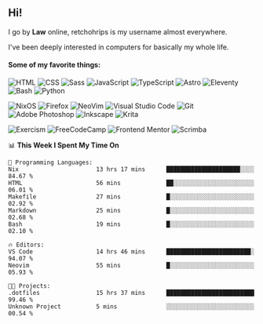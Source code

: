 ## Hi!

I go by **Law** online, retchohrips is my username almost everywhere.

I've been deeply interested in computers for basically my whole life.

#### Some of my favorite things:

![HTML](https://img.shields.io/badge/HTML-%23E34F26?style=flat&logo=html5&logoColor=white)
![CSS](https://img.shields.io/badge/CSS-%231572B6?style=flat&logo=css3&logoColor=white)
![Sass](https://img.shields.io/badge/Sass-%23CC6699?style=flat&logo=sass&logoColor=white)
![JavaScript](https://img.shields.io/badge/JavaScript-%23F7DF1E?style=flat&logo=javascript&logoColor=black)
![TypeScript](https://img.shields.io/badge/TypeScript-%233178C6?style=flat&logo=typescript&logoColor=white)
![Astro](https://img.shields.io/badge/Astro-%23BC52EE?style=flat&logo=astro&logoColor=white)
![Eleventy](https://img.shields.io/badge/Eleventy-black?style=flat&logo=eleventy&logoColor=white)
![Bash](https://img.shields.io/badge/Bash-%234EAA25?style=flat&logo=gnu-bash&logoColor=white)
![Python](https://img.shields.io/badge/Python-3670A0?style=flat&logo=python&logoColor=white)

![NixOS](https://img.shields.io/badge/NixOS-%235277C3?style=flat&logo=nixos&logoColor=white)
![Firefox](https://img.shields.io/badge/Firefox-FF7139?style=lat&logo=Firefox-Browser&logoColor=white)
![NeoVim](https://img.shields.io/badge/NeoVim-%2357A143?style=flat&logo=neovim&logoColor=white)
![Visual Studio Code](https://img.shields.io/badge/VS%20Code-0078d7.svg?style=flat&logo=visual-studio-code&logoColor=white)
![Git](https://img.shields.io/badge/Git-%23F05032?style=flat&logo=git&logoColor=white)
![Adobe Photoshop](https://img.shields.io/badge/Photoshop-%2331A8FF?style=flat&logo=adobe%20photoshop&logoColor=white)
![Inkscape](https://img.shields.io/badge/Inkscape-e0e0e0?style=flat&logo=inkscape&logoColor=080A13)
![Krita](https://img.shields.io/badge/Krita-203759?style=flat&logo=krita&logoColor=white)

![Exercism](https://img.shields.io/badge/Exercism-009CAB?style=flat&logo=exercism&logoColor=white)
![FreeCodeCamp](https://img.shields.io/badge/freeCodeCamp-%23123?style=flat&logo=freecodecamp&logoColor=white)
![Frontend Mentor](https://img.shields.io/badge/Frontend%20Mentor-%233F54A3?style=flat&logo=Frontend-Mentor&logoColor=white)
![Scrimba](https://img.shields.io/badge/Scrimba-2B283A?style=flat&logo=scrimba&logoColor=white)

<!--START_SECTION:waka-->
📊 **This Week I Spent My Time On** 

```text
💬 Programming Languages: 
Nix                      13 hrs 17 mins      █████████████████████░░░░   84.67 % 
HTML                     56 mins             ██░░░░░░░░░░░░░░░░░░░░░░░   06.01 % 
Makefile                 27 mins             █░░░░░░░░░░░░░░░░░░░░░░░░   02.92 % 
Markdown                 25 mins             █░░░░░░░░░░░░░░░░░░░░░░░░   02.68 % 
Bash                     19 mins             █░░░░░░░░░░░░░░░░░░░░░░░░   02.10 % 

🔥 Editors: 
VS Code                  14 hrs 46 mins      ████████████████████████░   94.07 % 
Neovim                   55 mins             █░░░░░░░░░░░░░░░░░░░░░░░░   05.93 % 

🐱‍💻 Projects: 
.dotfiles                15 hrs 37 mins      █████████████████████████   99.46 % 
Unknown Project          5 mins              ░░░░░░░░░░░░░░░░░░░░░░░░░   00.54 % 
```


<!--END_SECTION:waka-->
